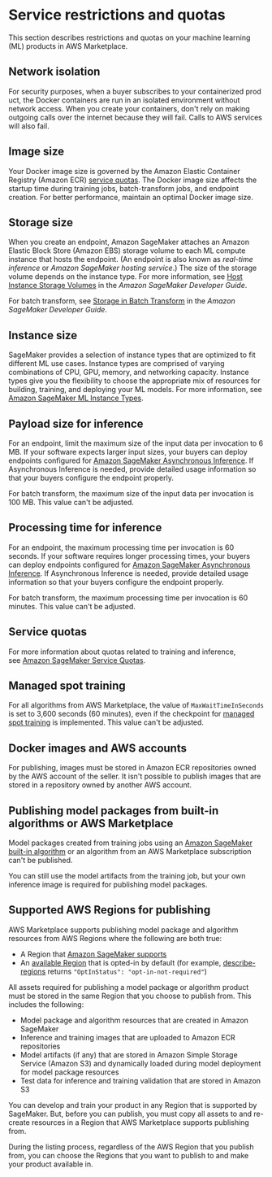 # Service restrictions and quotas<a name="ml-service-restrictions-and-limits"></a>

This section describes restrictions and quotas on your machine learning \(ML\) products in AWS Marketplace\.

## Network isolation<a name="ml-network-isolation"></a>

For security purposes, when a buyer subscribes to your containerized product, the Docker containers are run in an isolated environment without network access\. When you create your containers, don't rely on making outgoing calls over the internet because they will fail\. Calls to AWS services will also fail\. 

## Image size<a name="ml-image-size"></a>

Your Docker image size is governed by the Amazon Elastic Container Registry \(Amazon ECR\) [service quotas](https://docs.aws.amazon.com/AmazonECR/latest/userguide/service_limits.html)\. The Docker image size affects the startup time during training jobs, batch\-transform jobs, and endpoint creation\. For better performance, maintain an optimal Docker image size\. 

## Storage size<a name="ml-storage-size"></a>

When you create an endpoint, Amazon SageMaker attaches an Amazon Elastic Block Store \(Amazon EBS\) storage volume to each ML compute instance that hosts the endpoint\. \(An endpoint is also known as *real\-time inference* or *Amazon SageMaker hosting service*\.\) The size of the storage volume depends on the instance type\. For more information, see [Host Instance Storage Volumes](https://docs.aws.amazon.com/sagemaker/latest/dg/host-instance-storage.html) in the *Amazon SageMaker Developer Guide*\. 

For batch transform, see [Storage in Batch Transform](https://docs.aws.amazon.com/sagemaker/latest/dg/batch-transform-storage.html) in the *Amazon SageMaker Developer Guide*\. 

## Instance size<a name="ml-instance-size"></a>

SageMaker provides a selection of instance types that are optimized to fit different ML use cases\. Instance types are comprised of varying combinations of CPU, GPU, memory, and networking capacity\. Instance types give you the flexibility to choose the appropriate mix of resources for building, training, and deploying your ML models\. For more information, see [Amazon SageMaker ML Instance Types](http://aws.amazon.com/sagemaker/pricing/instance-types/)\. 

## Payload size for inference<a name="ml-payload-size-for-inference"></a>

 For an endpoint, limit the maximum size of the input data per invocation to 6 MB\. If your software expects larger input sizes, your buyers can deploy endpoints configured for [Amazon SageMaker Asynchronous Inference](https://docs.aws.amazon.com/sagemaker/latest/dg/async-inference.html)\. If Asynchronous Inference is needed, provide detailed usage information so that your buyers configure the endpoint properly\.

For batch transform, the maximum size of the input data per invocation is 100 MB\. This value can't be adjusted\. 

## Processing time for inference<a name="ml-processing-time-for-inference"></a>

For an endpoint, the maximum processing time per invocation is 60 seconds\. If your software requires longer processing times, your buyers can deploy endpoints configured for [Amazon SageMaker Asynchronous Inference](https://docs.aws.amazon.com/sagemaker/latest/dg/async-inference.html)\. If Asynchronous Inference is needed, provide detailed usage information so that your buyers configure the endpoint properly\.

For batch transform, the maximum processing time per invocation is 60 minutes\. This value can't be adjusted\. 

## Service quotas<a name="ml-service-quotas"></a>

For more information about quotas related to training and inference, see [Amazon SageMaker Service Quotas](https://docs.aws.amazon.com/general/latest/gr/sagemaker.html#limits_sagemaker)\. 

## Managed spot training<a name="ml-managed-spot-training"></a>

For all algorithms from AWS Marketplace, the value of `MaxWaitTimeInSeconds` is set to 3,600 seconds \(60 minutes\), even if the checkpoint for [managed spot training](https://docs.aws.amazon.com/sagemaker/latest/dg/model-managed-spot-training.html) is implemented\. This value can't be adjusted\. 

## Docker images and AWS accounts<a name="ml-docker-images-and-aws-accounts"></a>

For publishing, images must be stored in Amazon ECR repositories owned by the AWS account of the seller\. It isn't possible to publish images that are stored in a repository owned by another AWS account\. 

## Publishing model packages from built\-in algorithms or AWS Marketplace<a name="ml-publishing-model-packages-from-built-in-algorithms-or-aws-marketplace"></a>

Model packages created from training jobs using an [Amazon SageMaker built\-in algorithm](https://docs.aws.amazon.com/sagemaker/latest/dg/algos.html) or an algorithm from an AWS Marketplace subscription can't be published\. 

You can still use the model artifacts from the training job, but your own inference image is required for publishing model packages\. 

## Supported AWS Regions for publishing<a name="ml-supported-aws-regions-for-publishing"></a>

AWS Marketplace supports publishing model package and algorithm resources from AWS Regions where the following are both true: 
+ A Region that [ Amazon SageMaker supports](http://aws.amazon.com/about-aws/global-infrastructure/regional-product-services/) 
+ An [available Region](http://aws.amazon.com/about-aws/global-infrastructure/regional-product-services/) that is opted\-in by default \(for example, [ describe\-regions](https://docs.aws.amazon.com/general/latest/gr/rande-manage.html#ec2-describe-regions) returns `"OptInStatus": "opt-in-not-required"`\) 

All assets required for publishing a model package or algorithm product must be stored in the same Region that you choose to publish from\. This includes the following: 
+ Model package and algorithm resources that are created in Amazon SageMaker 
+ Inference and training images that are uploaded to Amazon ECR repositories 
+ Model artifacts \(if any\) that are stored in Amazon Simple Storage Service \(Amazon S3\) and dynamically loaded during model deployment for model package resources 
+ Test data for inference and training validation that are stored in Amazon S3 

You can develop and train your product in any Region that is supported by SageMaker\. But, before you can publish, you must copy all assets to and re\-create resources in a Region that AWS Marketplace supports publishing from\. 

During the listing process, regardless of the AWS Region that you publish from, you can choose the Regions that you want to publish to and make your product available in\. 